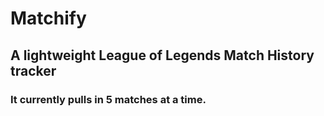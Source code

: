 # Matchify

## A lightweight League of Legends Match History tracker

### It currently pulls in 5 matches at a time.
